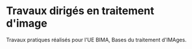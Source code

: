 # Travaux dirigés en traitement d'image

Travaux pratiques réalisés pour l'UE BIMA, Bases du traitement d'IMAges.
